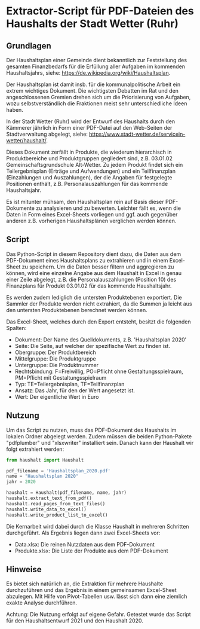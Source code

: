 # Extractor-Script für PDF-Dateien des Haushalts der Stadt Wetter (Ruhr)

## Grundlagen

Der Haushaltsplan einer Gemeinde dient bekanntlich zur Feststellung des
gesamten Finanzbedarfs für die Erfüllung aller Aufgaben im kommenden Haushaltsjahrs, 
siehe: https://de.wikipedia.org/wiki/Haushaltsplan.

Der Haushaltsplan ist damit insb. für die kommunalpolitische Arbeit ein extrem
wichtiges Dokument. Die wichtigsten Debatten im Rat und den angeschlossenen Gremien
drehen sich um die Priorisierung von Aufgaben, wozu selbstverständlich die 
Fraktionen meist sehr unterschiedliche Ideen haben.

In der Stadt Wetter (Ruhr) wird der Entwurf des Haushalts durch den Kämmerer 
jährlich in Form einer PDF-Datei auf den Web-Seiten der Stadtverwaltung abgelegt, 
siehe: https://www.stadt-wetter.de/servicein-wetter/haushalt/.

Dieses Dokument zerfällt in Produkte, die wiederum hierarchisch in Produktbereiche und 
Produktgruppen gegliedert sind, z.B. 03.01.02 Gemeinschaftsgrundschule Alt-Wetter.
Zu jedem Produkt findet sich ein Teilergebnisplan (Erträge und Aufwendungen) und ein 
Teilfinanzplan (Einzahlungen und Auszahlungen), der die Angaben für festgelegte Positionen
enthält, z.B. Personalauszahlungen für das kommende Haushaltsjahr.

Es ist mitunter mühsam, den Haushaltsplan rein auf Basis dieser PDF-Dokumente zu analysieren und zu bewerten.
Leichter fällt es, wenn die Daten in Form eines Excel-Sheets vorliegen und ggf. auch
gegenüber anderen z.B. vorherigen Haushaltsplänen verglichen werden können.

## Script

Das Python-Script in diesem Repository dient dazu, die Daten aus dem PDF-Dokument eines Haushaltsplans 
zu extrahieren und in einem Excel-Sheet zu speichern. Um die Daten besser filtern 
und aggregieren zu können, wird eine einzelne Angabe aus dem Haushalt in Excel in genau
einer Zeile abgelegt, z.B. die Personalauszahlungen (Position 10) des Finanzplans für Produkt 
03.01.02 für das kommende Haushaltsjahr.

Es werden zudem lediglich die untersten Produktebenen exportiert. Die Sammler der Produkte 
werden nicht extrahiert, da die Summen ja leicht aus den untersten Produktebenen berechnet werden können.

Das Excel-Sheet, welches durch den Export entsteht, besitzt die folgenden Spalten:
- Dokument: Der Name des Quelldokuments, z.B. 'Haushaltsplan 2020'
- Seite: Die Seite, auf welcher der spezifische Wert zu finden ist.
- Obergruppe: Der Produktbereich
- Mittelgruppe: Die Produktgruppe
- Untergruppe: Die Produktnummer
- Rechtsbindung: F=Freiwillig, PO=Pflicht ohne Gestaltungsspielraum, PM=Pflicht mit Gestaltungsspielraum
- Typ: TE=Teilergebnisplan, TF=Teilfinanzplan
- Ansatz: Das Jahr, für den der Wert angesetzt ist.
- Wert: Der eigentliche Wert in Euro

## Nutzung

Um das Script zu nutzen, muss das PDF-Dokument des Haushalts im lokalen Ordner abgelegt werden.
Zudem müssen die beiden Python-Pakete "pdfplumber" und "xlsxwriter" installiert sein.
Danach kann der Haushalt wir folgt extrahiert werden:

```python
from haushalt import Haushalt

pdf_filename = 'Haushaltsplan_2020.pdf'
name = "Haushaltsplan 2020"
jahr = 2020

haushalt = Haushalt(pdf_filename, name, jahr)
haushalt.extract_text_from_pdf()
haushalt.read_pages_from_text_files()
haushalt.write_data_to_excel()
haushalt.write_product_list_to_excel()
```

Die Kernarbeit wird dabei durch die Klasse Haushalt in mehreren Schritten durchgeführt.
Als Ergebnis liegen dann zwei Excel-Sheets vor: 
- Data.xlsx: Die reinen Nutzdaten aus dem PDF-Dokument
- Produkte.xlsx: Die Liste der Produkte aus dem PDF-Dokument

## Hinweise

Es bietet sich natürlich an, die Extraktion für mehrere Haushalte durchzuführen und
das Ergebnis in einem gemeinsamen Excel-Sheet abzulegen. Mit Hilfe von
Pivot-Tabellen usw. lässt sich dann eine ziemlich exakte Analyse durchführen.

Achtung: Die Nutzung erfolgt auf eigene Gefahr. Getestet wurde das Script für den
Haushaltsentwurf 2021 und den Haushalt 2020.